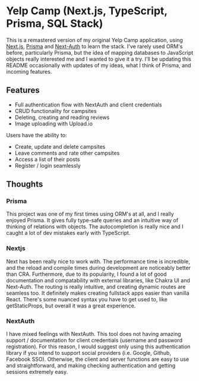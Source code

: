 # Yelp Camp (Next.js, TypeScript, Prisma, SQL Stack)

This is a remastered version of my original Yelp Camp application, using <a href="https://nextjs.org/">Next.js</a>, <a href="https://www.prisma.io/">Prisma</a> and <a href="https://next-auth.js.org/">Next-Auth</a> to learn the stack. I've rarely used ORM's before, particularly Prisma, but the idea of mapping databases to JavaScript objects really interested me and I wanted to give it a try. I'll be updating this README occasionally with updates of my ideas, what I think of Prisma, and incoming features.

## Features

- Full authentication flow with NextAuth and client credentials
- CRUD functionality for campsites
- Deleting, creating and reading reviews
- Image uploading with Upload.io

Users have the ability to:

- Create, update and delete campsites
- Leave comments and rate other campsites
- Access a list of their posts
- Register / login seamlessly

## Thoughts

### Prisma

This project was one of my first times using ORM's at all, and I really enjoyed Prisma. It gives fully type-safe queries and an intuitive way of thinking of relations with objects. The autocompletion is really nice and I caught a lot of dev mistakes early with TypeScript.

### Nextjs

Next has been really nice to work with. The performance time is incredible, and the reload and compile times during development are noticeably better than CRA. Furthermore, due to its popularity, I found a lot of good documentation and compatability with external libraries, like Chakra UI and Next-Auth. The routing is really intuitive, and creating dynamic routes are seamless too. It definitely makes creating fullstack apps easier than vanilla React. There's some nuanced syntax you have to get used to, like getStaticProps, but overall it was a great experience.

### NextAuth

I have mixed feelings with NextAuth. This tool does not having amazing support / documentation for client credentials (username and password registration). For this reason, I would suggest only using this authentication library if you intend to support social providers (i.e. Google, Github, Facebook SSO). Otherwise, the client and server functions are easy to use and straightforward, and making checking authentication and getting sessions extremely easy.
